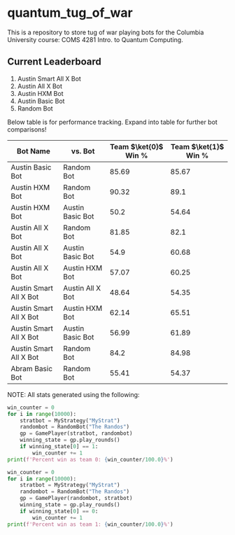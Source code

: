 # quantum_tug_of_war
This is a repository to store tug of war playing bots for the Columbia University course: COMS 4281 Intro. to Quantum Computing.
## Current Leaderboard
1. Austin Smart All X Bot
2. Austin All X Bot
3. Austin HXM Bot
4. Austin Basic Bot
5. Random Bot

Below table is for performance tracking.
Expand into table for further bot comparisons!

| Bot Name | vs. Bot | Team $\ket{0}$ Win % | Team $\ket{1}$ Win % |
| --- | --- | --- | --- |
| Austin Basic Bot | Random Bot | 85.69 | 85.67 |
| Austin HXM Bot | Random Bot | 90.32 | 89.1 |
| Austin HXM Bot | Austin Basic Bot | 50.2 | 54.64 |
| Austin All X Bot | Random Bot | 81.85 | 82.1 |
| Austin All X Bot | Austin Basic Bot | 54.9 | 60.68 |
| Austin All X Bot | Austin HXM Bot | 57.07 | 60.25 |
| Austin Smart All X Bot | Austin All X Bot | 48.64 | 54.35 |
| Austin Smart All X Bot | Austin HXM Bot | 62.14 | 65.51 |
| Austin Smart All X Bot | Austin Basic Bot | 56.99 | 61.89 |
| Austin Smart All X Bot | Random Bot | 84.2 | 84.98 |
| Abram Basic Bot | Random Bot | 55.41 | 54.37 |

NOTE: All stats generated using the following:
```python
win_counter = 0
for i in range(10000):
    stratbot = MyStrategy("MyStrat")
    randombot = RandomBot("The Randos")
    gp = GamePlayer(stratbot, randombot)
    winning_state = gp.play_rounds()
    if winning_state[0] == 1:
        win_counter += 1
print(f'Percent win as team 0: {win_counter/100.0}%')

win_counter = 0
for i in range(10000):
    stratbot = MyStrategy("MyStrat")
    randombot = RandomBot("The Randos")
    gp = GamePlayer(randombot, stratbot)
    winning_state = gp.play_rounds()
    if winning_state[0] == 0:
        win_counter += 1
print(f'Percent win as team 1: {win_counter/100.0}%')
```
